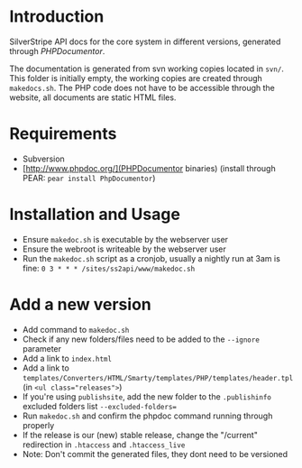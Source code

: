 # Introduction

SilverStripe API docs for the core system in different versions,
generated through *PHPDocumentor*.

The documentation is generated from svn working copies located in `svn/`.
This folder is initially empty, the working copies are created through `makedocs.sh`.
The PHP code does not have to be accessible through the website, all documents are static HTML files. 


# Requirements

 * Subversion
 * [http://www.phpdoc.org/](PHPDocumentor binaries) (install through PEAR: `pear install PhpDocumentor`)

# Installation and Usage

 * Ensure `makedoc.sh` is executable by the webserver user
 * Ensure the webroot is writeable by the webserver user
 * Run the `makedoc.sh` script as a cronjob, usually a nightly run at 3am is fine:
	`0 3 * * * /sites/ss2api/www/makedoc.sh`

# Add a new version

 * Add command to `makedoc.sh`
 * Check if any new folders/files need to be added to the `--ignore` parameter
 * Add a link to `index.html`
 * Add a link to `templates/Converters/HTML/Smarty/templates/PHP/templates/header.tpl` (in `<ul class="releases">`)
 * If you're using `publishsite`, add the new folder to the `.publishinfo` excluded folders list
   `--excluded-folders=`
 * Run `makedoc.sh` and confirm the phpdoc command running through properly
 * If the release is our (new) stable release, change the "/current" redirection in `.htaccess` and `.htaccess_live`
 * Note: Don't commit the generated files, they dont need to be versioned

